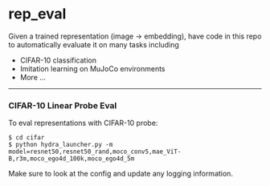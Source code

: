# rep_eval

Given a trained representation (image -> embedding), have code in this repo to automatically evaluate it on many tasks including
- CIFAR-10 classification
- Imitation learning on MuJoCo environments
- More ...

---

### CIFAR-10 Linear Probe Eval

To eval representations with CIFAR-10 probe:
```
$ cd cifar
$ python hydra_launcher.py -m model=resnet50,resnet50_rand,moco_conv5,mae_ViT-B,r3m,moco_ego4d_100k,moco_ego4d_5m
```
Make sure to look at the config and update any logging information.